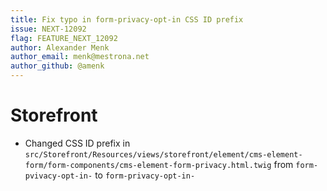 ```yaml
---
title: Fix typo in form-privacy-opt-in CSS ID prefix
issue: NEXT-12092
flag: FEATURE_NEXT_12092
author: Alexander Menk
author_email: menk@mestrona.net 
author_github: @amenk
---
```

# Storefront
* Changed CSS ID prefix in `src/Storefront/Resources/views/storefront/element/cms-element-form/form-components/cms-element-form-privacy.html.twig` from `form-pvivacy-opt-in-` to `form-privacy-opt-in-`
